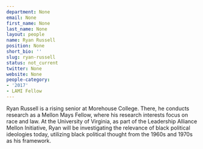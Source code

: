 ```yaml
---
department: None
email: None
first_name: None
last_name: None
layout: people
name: Ryan Russell
position: None
short_bio: ''
slug: ryan-russell
status: not_current
twitter: None
website: None
people-category:
- '2017'
- LAMI Fellow
---
```


Ryan Russell is a rising senior at Morehouse College. There, he conducts research as a Mellon Mays Fellow, where his research interests focus on race and law. At the University of Virginia, as part of the Leadership Alliance Mellon Initiative, Ryan will be investigating the relevance of black political ideologies today, utilizing black political thought from the 1960s and 1970s as his framework.
